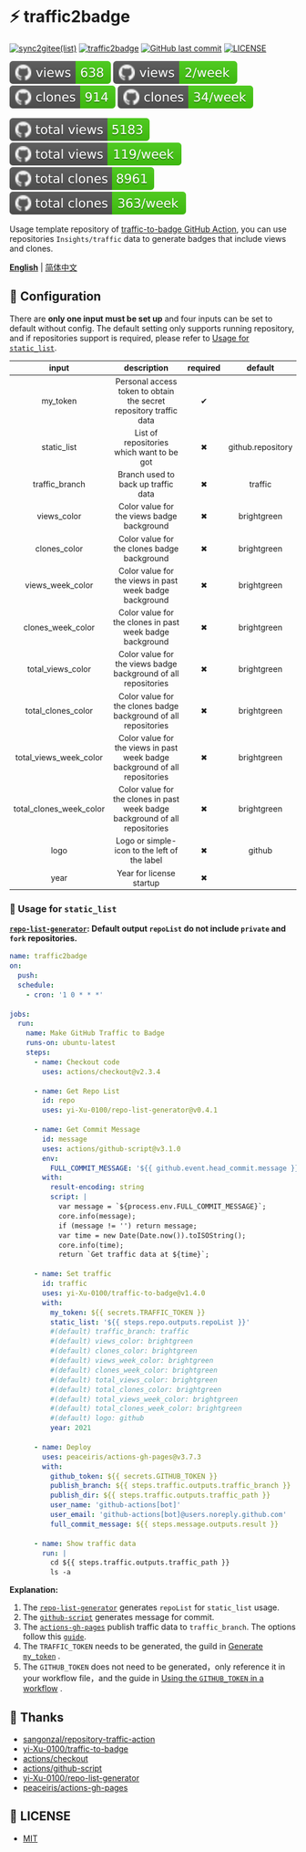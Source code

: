 # ⚡️ traffic2badge

[![sync2gitee(list)](<https://github.com/yi-Xu-0100/hub-mirror/workflows/sync2gitee(list)/badge.svg>)](https://github.com/yi-Xu-0100/hub-mirror)
[![traffic2badge](https://github.com/yi-Xu-0100/traffic2badge/workflows/traffic2badge/badge.svg)](https://github.com/yi-Xu-0100/traffic2badge/actions?query=workflow%3Atraffic2badge)
[![GitHub last commit](https://img.shields.io/github/last-commit/yi-Xu-0100/traffic2badge)](./)
[![LICENSE](https://img.shields.io/github/license/yi-Xu-0100/traffic2badge)](./LICENSE)

[![GitHub views](https://raw.githubusercontent.com/yi-Xu-0100/traffic2badge/traffic/traffic-traffic2badge/views.svg)](https://github.com/yi-Xu-0100/traffic2badge/tree/traffic)
[![GitHub views per week](https://raw.githubusercontent.com/yi-Xu-0100/traffic2badge/traffic/traffic-traffic2badge/views_per_week.svg)](https://github.com/yi-Xu-0100/traffic2badge/tree/traffic)
[![GitHub clones](https://raw.githubusercontent.com/yi-Xu-0100/traffic2badge/traffic/traffic-traffic2badge/clones.svg)](https://github.com/yi-Xu-0100/traffic2badge/tree/traffic)
[![GitHub clones per week](https://raw.githubusercontent.com/yi-Xu-0100/traffic2badge/traffic/traffic-traffic2badge/clones_per_week.svg)](https://github.com/yi-Xu-0100/traffic2badge/tree/traffic)

[![total views](https://raw.githubusercontent.com/yi-Xu-0100/traffic2badge/traffic/total_views.svg)](https://github.com/yi-Xu-0100/traffic2badge/tree/traffic#-total-traffic-data-badge)
[![total views per week](https://raw.githubusercontent.com/yi-Xu-0100/traffic2badge/traffic/total_views_per_week.svg)](https://github.com/yi-Xu-0100/traffic2badge/tree/traffic#-total-traffic-data-badge)
[![total clones](https://raw.githubusercontent.com/yi-Xu-0100/traffic2badge/traffic/total_clones.svg)](https://github.com/yi-Xu-0100/traffic2badge/tree/traffic#-total-traffic-data-badge)
[![total clones per week](https://raw.githubusercontent.com/yi-Xu-0100/traffic2badge/traffic/total_clones_per_week.svg)](https://github.com/yi-Xu-0100/traffic2badge/tree/traffic#-total-traffic-data-badge)

Usage template repository of [traffic-to-badge GitHub Action](https://github.com/marketplace/actions/traffic-to-badge), you can use repositories `Insights/traffic` data to generate badges that include views and clones.

[**English**](./README.md) | [简体中文](./README_CN.md)

## 🚀 Configuration

There are **only one input must be set up** and four inputs can be set to default without config. The default setting only supports running repository, and if repositories support is required, please refer to [Usage for `static_list`](#-usage-for-static_list).

|          input          |                                 description                                  | required |      default      |
| :---------------------: | :--------------------------------------------------------------------------: | :------: | :---------------: |
|        my_token         |      Personal access token to obtain the secret repository traffic data      |    ✔     |                   |
|       static_list       |                  List of repositories which want to be got                   |    ✖     | github.repository |
|     traffic_branch      |                     Branch used to back up traffic data                      |    ✖     |      traffic      |
|       views_color       |                  Color value for the views badge background                  |    ✖     |    brightgreen    |
|      clones_color       |                 Color value for the clones badge background                  |    ✖     |    brightgreen    |
|    views_week_color     |           Color value for the views in past week badge background            |    ✖     |    brightgreen    |
|    clones_week_color    |           Color value for the clones in past week badge background           |    ✖     |    brightgreen    |
|    total_views_color    |        Color value for the views badge background of all repositories        |    ✖     |    brightgreen    |
|   total_clones_color    |       Color value for the clones badge background of all repositories        |    ✖     |    brightgreen    |
| total_views_week_color  | Color value for the views in past week badge background of all repositories  |    ✖     |    brightgreen    |
| total_clones_week_color | Color value for the clones in past week badge background of all repositories |    ✖     |    brightgreen    |
|          logo           |                 Logo or simple-icon to the left of the label                 |    ✖     |      github       |
|          year           |                           Year for license startup                           |    ✖     |                   |

### 📝 Usage for `static_list`

**[`repo-list-generator`](https://github.com/marketplace/actions/repo-list-generator): Default output `repoList` do not include `private` and `fork` repositories.**

```yaml
name: traffic2badge
on:
  push:
  schedule:
    - cron: '1 0 * * *'

jobs:
  run:
    name: Make GitHub Traffic to Badge
    runs-on: ubuntu-latest
    steps:
      - name: Checkout code
        uses: actions/checkout@v2.3.4

      - name: Get Repo List
        id: repo
        uses: yi-Xu-0100/repo-list-generator@v0.4.1

      - name: Get Commit Message
        id: message
        uses: actions/github-script@v3.1.0
        env:
          FULL_COMMIT_MESSAGE: '${{ github.event.head_commit.message }}'
        with:
          result-encoding: string
          script: |
            var message = `${process.env.FULL_COMMIT_MESSAGE}`;
            core.info(message);
            if (message != '') return message;
            var time = new Date(Date.now()).toISOString();
            core.info(time);
            return `Get traffic data at ${time}`;

      - name: Set traffic
        id: traffic
        uses: yi-Xu-0100/traffic-to-badge@v1.4.0
        with:
          my_token: ${{ secrets.TRAFFIC_TOKEN }}
          static_list: '${{ steps.repo.outputs.repoList }}'
          #(default) traffic_branch: traffic
          #(default) views_color: brightgreen
          #(default) clones_color: brightgreen
          #(default) views_week_color: brightgreen
          #(default) clones_week_color: brightgreen
          #(default) total_views_color: brightgreen
          #(default) total_clones_color: brightgreen
          #(default) total_views_week_color: brightgreen
          #(default) total_clones_week_color: brightgreen
          #(default) logo: github
          year: 2021

      - name: Deploy
        uses: peaceiris/actions-gh-pages@v3.7.3
        with:
          github_token: ${{ secrets.GITHUB_TOKEN }}
          publish_branch: ${{ steps.traffic.outputs.traffic_branch }}
          publish_dir: ${{ steps.traffic.outputs.traffic_path }}
          user_name: 'github-actions[bot]'
          user_email: 'github-actions[bot]@users.noreply.github.com'
          full_commit_message: ${{ steps.message.outputs.result }}

      - name: Show traffic data
        run: |
          cd ${{ steps.traffic.outputs.traffic_path }}
          ls -a
```

**Explanation:**

1. The [`repo-list-generator`](https://github.com/marketplace/actions/repo-list-generator) generates `repoList` for `static_list` usage.
2. The [`github-script`](https://github.com/marketplace/actions/github-script) generates message for commit.
3. The [`actions-gh-pages`](https://github.com/marketplace/actions/github-pages-action) publish traffic data to `traffic_branch`. The options follow this [`guide`](https://github.com/marketplace/actions/github-pages-action#table-of-contents).
4. The `TRAFFIC_TOKEN` needs to be generated, the guild in [Generate `my_token`](https://github.com/yi-Xu-0100/traffic-to-badge#-generate-my_token) .
5. The `GITHUB_TOKEN` does not need to be generated，only reference it in your workflow file，and the guide in [Using the `GITHUB_TOKEN` in a workflow](https://docs.github.com/en/free-pro-team@latest/actions/reference/authentication-in-a-workflow#using-the-github_token-in-a-workflow) .

## 🎉 Thanks

- [sangonzal/repository-traffic-action](https://github.com/sangonzal/repository-traffic-action)
- [yi-Xu-0100/traffic-to-badge](https://github.com/yi-Xu-0100/traffic-to-badge)
- [actions/checkout](https://github.com/actions/checkout)
- [actions/github-script](https://github.com/actions/github-script)
- [yi-Xu-0100/repo-list-generator](https://github.com/yi-Xu-0100/repo-list-generator)
- [peaceiris/actions-gh-pages](https://github.com/peaceiris/actions-gh-pages)

## 📄 LICENSE

- [MIT](./LICENSE)
